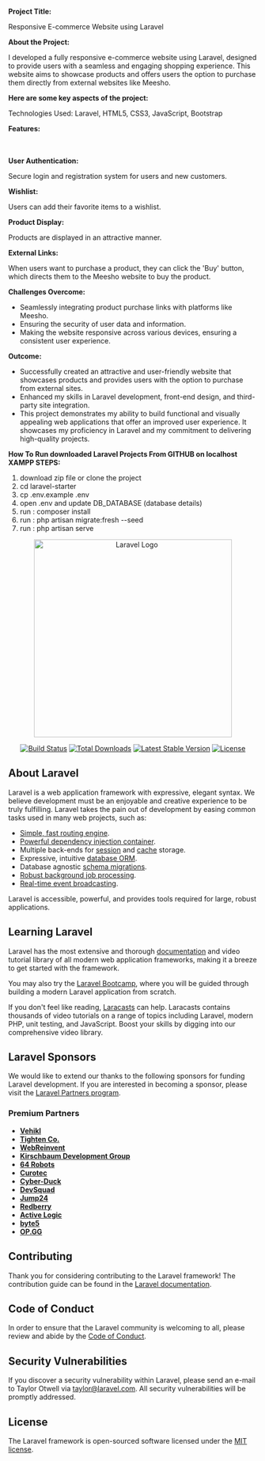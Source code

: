 <b>Project Title:</b>
<p>Responsive E-commerce Website using Laravel </p>

<b>About the Project:</b>
<p>I developed a fully responsive e-commerce website using Laravel, designed to provide users with a seamless and engaging shopping experience. This website aims to showcase products and offers users the option to purchase them directly from external websites like Meesho.</p>



<b>Here are some key aspects of the project:</b>
<p>Technologies Used: Laravel, HTML5, CSS3, JavaScript, Bootstrap</p>

<b>Features:</b>
<br><br><br>

<b>User Authentication:</b>
<p> Secure login and registration system for users and new customers.</p>

<b>Wishlist:</b>
<p> Users can add their favorite items to a wishlist.</p>

<b>Product Display:</b>
<p> Products are displayed in an attractive manner.</p>

<b>External Links:</b>
<p> When users want to purchase a product, they can click the 'Buy' button, which directs them to the Meesho website to buy the product.</p>

<b>Challenges Overcome:</b>
<ul>
<li>Seamlessly integrating product purchase links with platforms like Meesho.</li>
<li>Ensuring the security of user data and information.</li>
<li>Making the website responsive across various devices, ensuring a consistent user experience.</li>
</ul>


<b>Outcome:</b>
<ul>
<li>Successfully created an attractive and user-friendly website that showcases products and provides users with the option to purchase from external sites.</li>
<li>Enhanced my skills in Laravel development, front-end design, and third-party site integration.</li>
<li>This project demonstrates my ability to build functional and visually appealing web applications that offer an improved user experience. It showcases my proficiency in Laravel and my commitment to delivering high-quality projects.</li>
</ul>





<b>How To Run downloaded Laravel Projects From GITHUB on localhost XAMPP </b>
<b>STEPS:</b>
<ol>
<li>download zip file or clone the project</li>
<li>cd laravel-starter</li>
<li>cp .env.example .env</li>
<li>open .env and update DB_DATABASE (database details)</li>
<li>run : composer install</li>
<li>run : php artisan migrate:fresh --seed</li>
<li>run : php artisan serve</li>
</ol>



<p align="center"><a href="https://laravel.com" target="_blank"><img src="https://raw.githubusercontent.com/laravel/art/master/logo-lockup/5%20SVG/2%20CMYK/1%20Full%20Color/laravel-logolockup-cmyk-red.svg" width="400" alt="Laravel Logo"></a></p>

<p align="center">
<a href="https://github.com/laravel/framework/actions"><img src="https://github.com/laravel/framework/workflows/tests/badge.svg" alt="Build Status"></a>
<a href="https://packagist.org/packages/laravel/framework"><img src="https://img.shields.io/packagist/dt/laravel/framework" alt="Total Downloads"></a>
<a href="https://packagist.org/packages/laravel/framework"><img src="https://img.shields.io/packagist/v/laravel/framework" alt="Latest Stable Version"></a>
<a href="https://packagist.org/packages/laravel/framework"><img src="https://img.shields.io/packagist/l/laravel/framework" alt="License"></a>
</p>

## About Laravel

Laravel is a web application framework with expressive, elegant syntax. We believe development must be an enjoyable and creative experience to be truly fulfilling. Laravel takes the pain out of development by easing common tasks used in many web projects, such as:

- [Simple, fast routing engine](https://laravel.com/docs/routing).
- [Powerful dependency injection container](https://laravel.com/docs/container).
- Multiple back-ends for [session](https://laravel.com/docs/session) and [cache](https://laravel.com/docs/cache) storage.
- Expressive, intuitive [database ORM](https://laravel.com/docs/eloquent).
- Database agnostic [schema migrations](https://laravel.com/docs/migrations).
- [Robust background job processing](https://laravel.com/docs/queues).
- [Real-time event broadcasting](https://laravel.com/docs/broadcasting).

Laravel is accessible, powerful, and provides tools required for large, robust applications.

## Learning Laravel

Laravel has the most extensive and thorough [documentation](https://laravel.com/docs) and video tutorial library of all modern web application frameworks, making it a breeze to get started with the framework.

You may also try the [Laravel Bootcamp](https://bootcamp.laravel.com), where you will be guided through building a modern Laravel application from scratch.

If you don't feel like reading, [Laracasts](https://laracasts.com) can help. Laracasts contains thousands of video tutorials on a range of topics including Laravel, modern PHP, unit testing, and JavaScript. Boost your skills by digging into our comprehensive video library.

## Laravel Sponsors

We would like to extend our thanks to the following sponsors for funding Laravel development. If you are interested in becoming a sponsor, please visit the [Laravel Partners program](https://partners.laravel.com).

### Premium Partners

- **[Vehikl](https://vehikl.com/)**
- **[Tighten Co.](https://tighten.co)**
- **[WebReinvent](https://webreinvent.com/)**
- **[Kirschbaum Development Group](https://kirschbaumdevelopment.com)**
- **[64 Robots](https://64robots.com)**
- **[Curotec](https://www.curotec.com/services/technologies/laravel/)**
- **[Cyber-Duck](https://cyber-duck.co.uk)**
- **[DevSquad](https://devsquad.com/hire-laravel-developers)**
- **[Jump24](https://jump24.co.uk)**
- **[Redberry](https://redberry.international/laravel/)**
- **[Active Logic](https://activelogic.com)**
- **[byte5](https://byte5.de)**
- **[OP.GG](https://op.gg)**

## Contributing

Thank you for considering contributing to the Laravel framework! The contribution guide can be found in the [Laravel documentation](https://laravel.com/docs/contributions).

## Code of Conduct

In order to ensure that the Laravel community is welcoming to all, please review and abide by the [Code of Conduct](https://laravel.com/docs/contributions#code-of-conduct).

## Security Vulnerabilities

If you discover a security vulnerability within Laravel, please send an e-mail to Taylor Otwell via [taylor@laravel.com](mailto:taylor@laravel.com). All security vulnerabilities will be promptly addressed.

## License

The Laravel framework is open-sourced software licensed under the [MIT license](https://opensource.org/licenses/MIT).
